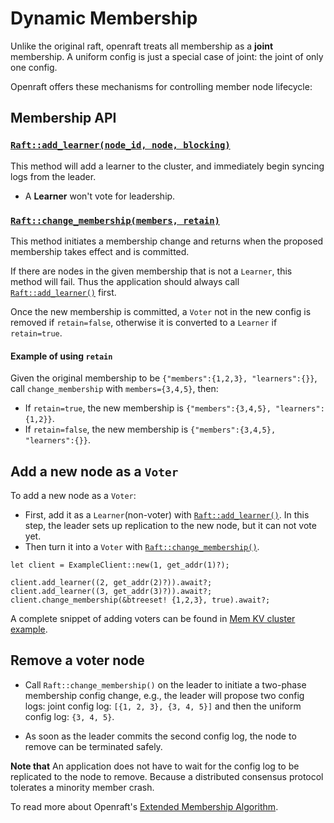 # Dynamic Membership

Unlike the original raft, openraft treats all membership as a **joint** membership.
A uniform config is just a special case of joint: the joint of only one config.

Openraft offers these mechanisms for controlling member node lifecycle:


## Membership API

### [`Raft::add_learner(node_id, node, blocking)`][`Raft::add_learner()`]

This method will add a learner to the cluster,
and immediately begin syncing logs from the leader.

- A **Learner** won't vote for leadership.


### [`Raft::change_membership(members, retain)`][`Raft::change_membership()`]

This method initiates a membership change and returns when the proposed
membership takes effect and is committed.

If there are nodes in the given membership that is not a `Learner`, this method will fail.
Thus the application should always call [`Raft::add_learner()`] first.

Once the new membership is committed, a `Voter` not in the new config is removed if `retain=false`,
otherwise it is converted to a `Learner` if `retain=true`.


#### Example of using `retain`

Given the original membership to be `{"members":{1,2,3}, "learners":{}}`,
call `change_membership` with `members={3,4,5}`, then:

- If `retain=true`,  the new membership is `{"members":{3,4,5}, "learners":{1,2}}`.
- If `retain=false`, the new membership is `{"members":{3,4,5}, "learners":{}}`.


## Add a new node as a `Voter`

To add a new node as a `Voter`:
- First, add it as a `Learner`(non-voter) with [`Raft::add_learner()`].
  In this step, the leader sets up replication to the new node, but it can not vote yet.
- Then turn it into a `Voter` with [`Raft::change_membership()`].

```ignore
let client = ExampleClient::new(1, get_addr(1)?);

client.add_learner((2, get_addr(2)?)).await?;
client.add_learner((3, get_addr(3)?)).await?;
client.change_membership(&btreeset! {1,2,3}, true).await?;
```

A complete snippet of adding voters can be found in [Mem KV cluster example](https://github.com/datafuselabs/openraft/blob/d041202a9f30b704116c324a6adc4f2ec28029fa/examples/raft-kv-memstore/tests/cluster/test_cluster.rs#L75-L103).


## Remove a voter node

-   Call `Raft::change_membership()` on the leader to initiate a two-phase
    membership config change, e.g., the leader will propose two config logs:
    joint config log: `[{1, 2, 3}, {3, 4, 5}]` and then the uniform config log:
    `{3, 4, 5}`.

-   As soon as the leader commits the second config log, the node to remove can
    be terminated safely.

**Note that** An application does not have to wait for the config log to be
replicated to the node to remove. Because a distributed consensus protocol
tolerates a minority member crash.


To read more about Openraft's [Extended Membership Algorithm][`extended_membership`].

[`Raft::add_learner()`]: `crate::Raft::add_learner`
[`Raft::change_membership()`]: `crate::Raft::change_membership`
[`extended_membership`]: `crate::docs::data::extended_membership`